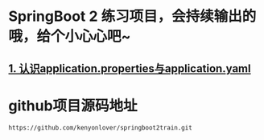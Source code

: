 # SpringBoot 2 练习项目，会持续输出的哦，给个小心心吧~

## [1. 认识application.properties与application.yaml](https://github.com/kenyonlover/springboot2train/wiki/%E8%AE%A4%E8%AF%86application.properties%E4%B8%8Eapplication.yaml%E5%92%8C%E7%AE%80%E5%8D%95%E4%BD%BF%E7%94%A8lombok)



# github项目源码地址
```
https://github.com/kenyonlover/springboot2train.git
```